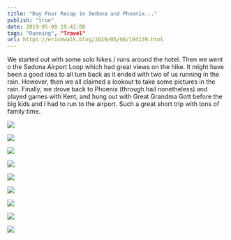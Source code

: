 ```yaml
---
title: "Day Four Recap in Sedona and Phoenix..."
publish: "true"
date: 2019-05-08 19:41:00
tags: "Running", "Travel"
url: https://ericmwalk.blog/2019/05/08/194139.html
---
```


We started out with some solo hikes / runs around the hotel. Then we went o the Sedona Airport Loop which had great views on the hike. It might have been a good idea to all turn back as it ended with two of us running in the rain. However, then we all claimed a lookout to take some pictures in the rain. Finally, we drove back to Phoenix (through hail nonetheless) and played games with Kent, and hung out with Great Grandma Gott before the big kids and I had to run to the airport. Such a great short trip with tons of family time.

![](https://ericmwalk.blog/uploads/2022/5add67b820.jpg)

![](https://ericmwalk.blog/uploads/2022/3bffb6733c.jpg)

![](https://ericmwalk.blog/uploads/2022/0f73301823.jpg)

![](https://ericmwalk.blog/uploads/2022/ce67a34de0.jpg)

![](https://ericmwalk.blog/uploads/2022/3df5e5c71f.jpg)

![](https://ericmwalk.blog/uploads/2022/712ff0a78f.jpg)

![](https://ericmwalk.blog/uploads/2022/02b4787596.jpg)

![](https://ericmwalk.blog/uploads/2022/056bae0f73.jpg)

![](https://ericmwalk.blog/uploads/2022/f82c86df64.jpg)
